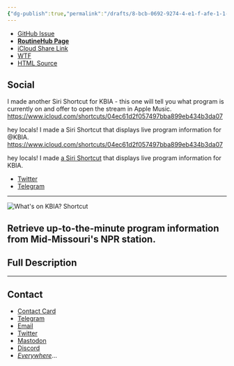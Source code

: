 ```yaml
---
{"dg-publish":true,"permalink":"/drafts/8-bcb-0692-9274-4-e1-f-afe-1-1-afc-17-bb-2877/","dgHomeLink":true,"dgPassFrontmatter":false}
---
```


- [GitHub Issue](https://github.com/extratone/i/issues/199)
- [**RoutineHub Page**](https://routinehub.co/shortcut/)
- [iCloud Share Link](https://www.icloud.com/shortcuts/04ec61d2f057497bba899eb434b3da07)
- [WTF](https://davidblue.wtf/drafts/8BCB0692-9274-4E1F-AFE1-1AFC17BB2877.html)
- [HTML Source](https://tilde.town/~extratone/shortcuts/kbia/source/)

## Social

I made another Siri Shortcut for KBIA - this one will tell you what program is currently on and offer to open the stream in Apple Music. https://www.icloud.com/shortcuts/04ec61d2f057497bba899eb434b3da07

hey locals! I made a Siri Shortcut that displays live program information for @KBIA. https://www.icloud.com/shortcuts/04ec61d2f057497bba899eb434b3da07

hey locals! I made [a Siri Shortcut](https://www.icloud.com/shortcuts/04ec61d2f057497bba899eb434b3da07) that displays live program information for KBIA.

- [Twitter](https://twitter.com/NeoYokel/status/1533556819624349697)
- [Telegram](https://t.me/columbiamo/13344)

---

![What's on KBIA? Shortcut](https://i.snap.as/SrtjX9E1.png)

## Retrieve up-to-the-minute program information from Mid-Missouri's NPR station.

## Full Description

---

## Contact

- [Contact Card](https://davidblue.wtf/db.vcf)
- [Telegram](https://t.me/extratone)
- [Email](mailto:davidblue@extratone.com) 
- [Twitter](https://twitter.com/NeoYokel)
- [Mastodon](https://mastodon.social/@DavidBlue)
- [Discord](https://discord.gg/0b9KQUKP858b0iZF)
- [*Everywhere*](https://raindrop.io/davidblue/social-directory-21059174)...